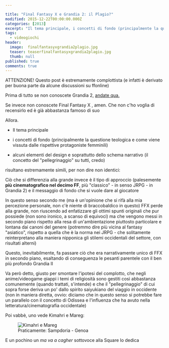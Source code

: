 ```yaml
---

title: "Final Fantasy X e Grandia 2: il Plagio?"
modified: 2015-12-22T00:00:00.000Z
categories: [2013]
excerpt: "Il tema principale, i concetti di fondo (principalmente la questione teologica e come viene vissuta dalle rispettive protagoniste femminili) ..."
tags: 
  - videogiochi
header:  
  image:  finalfantasyxgrandia2plagio.jpg
  teaser: teaserfinalfantasyxgrandia2plagio.jpg
  thumb: null
published: true
comments: true
---
```

ATTENZIONE! Questo post è estremamente complottista (e infatti è derivato per buona parte da alcune discussioni su ffonline)

Prima di tutto se non conoscete Grandia 2, [andate qua.](http://xabacadabra.github.io/2013/grandia-2-recensione/)

Se invece non conoscete Final Fantasy X , amen. Che non c'ho voglia di recensirlo ed è già abbastanza famoso di suo

Allora.

- Il tema principale 

- i concetti di fondo (principalmente la questione teologica e come viene vissuta dalle rispettive protagoniste femminili) 

- alcuni elementi del design e soprattutto dello schema narrativo (il concetto del "pellegrinaggio" su tutti, credo) 

risultano estremamente simili, per non dire non identici:

Ciò che si differenzia alla grande invece è il tipo di approccio (palesemente **più cinematografico nel decimo FF**, più "classico" - in senso JRPG - in Grandia 2) e il messaggio di fondo che si vuole dare al giocatore

In questo senso secondo me (ma è un'opinione che si rifà alla mia percezione personale, non c'è niente di braccobaldico in questo) FFX perde alla grande, non riuscendo ad enfatizzare gli ottimi spunti originali che pur possiede (non sono ironico, a scanso di equivoci) ma che vengono messi in secondo piano rispetto alla resa di un'ambientazione piuttosto particolare e lontana dai canoni del genere (potremmo dire più vicina al fantasy "asiatico", rispetto a quella che è la norma nei JRPG - che solitamente reinterpretano alla maniera nipponica gli stilemi occidentali del settore, con risultati alterni)
  
Questo, inevitabilmente, fa passare ciò che era narrativamente unico di FFX in secondo piano, esaltando di conseguenza le pesanti parentele con il ben più profondo Grandia II

Va però detto, giusto per smontare l'ipotesi del complotto, che negli anime/videogame giappi i temi di religiosità sono gestiti così abbastanza comunemente (quando trattati, s'intende) e che il "pellegrinaggio" di cui sopra forse deriva un po' dallo spirito saiyukiano del viaggio in occidente (non in maniera diretta, ovvio: diciamo che in questo senso si potrebbe fare un parallelo con il concetto di Odissea e l'influenza che ha avuto nella letteratura/cinematografia occidentale)

Poi vabbè, uno vede Kimahri e Mareg:

<figure>
	<img src="http://4.bp.blogspot.com/-Ts9tR_vuwV4/VPL10VvAZGI/AAAAAAAALk8/e4nF_sMGwTw/s1600/Grandia_2_e_kimahri.jpg" alt="Kimahri e Mareg"></a>
	<figcaption>Praticamente: Sampdoria - Genoa</figcaption>
</figure>

E un pochino un _ma va a cagher_ sottovoce alla Square lo dedica